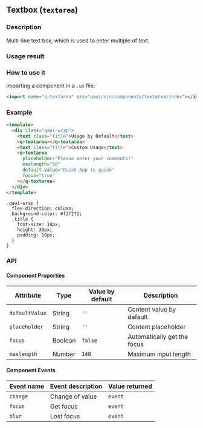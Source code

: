## Textbox (`textarea`)

### Description

Multi-line text box, which is used to enter multiple of text.

### Usage result

<preview url="https://quick-app-ui.glitch.me/preview/pages/textarea"/>

### How to use it

Importing a component in a `.ux` file:

```html
<import name="q-textarea" src="qaui/src/components/textarea/index"></import>
```

### Example

```html
<template>
  <div class="qaui-wrap">
    <text class="title">Usage by Default</text>
    <q-textarea></q-textarea>
    <text class="title">Custom Usage</text>
    <q-textarea
      placeholder="Please enter your comments!"
      maxlength="50"
      default-value="Quick App is quick"
      focus="true"
    ></q-textarea>
  </div>
</template>
```

```less
.qaui-wrap {
  flex-direction: column;
  background-color: #f2f2f2;
  .title {
    font-size: 14px;
    height: 30px;
    padding: 10px;
  }
}
```

### API

#### Component Properties

| Attribute      | Type    | Value by default | Description                 |
| -------------- | ------- | ---------------- | --------------------------- |
| `defaultValue` | String  | `''`             | Content value by default    |
| `placeholder`  | String  | `''`             | Content placeholder         |
| `focus`        | Boolean | `false`          | Automatically get the focus |
| `maxlength`    | Number  | `140`            | Maximum input length        |

#### Component Events

| Event name | Event description | Value returned |
| ---------- | ----------------- | -------------- |
| `change`   | Change of value   | `event`        |
| `focus`    | Get focus         | `event`        |
| `blur`     | Lost focus        | `event`        |
